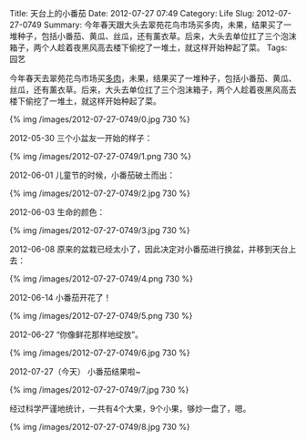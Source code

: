 Title: 天台上的小番茄
Date: 2012-07-27 07:49
Category: Life
Slug: 2012-07-27-0749
Summary: 今年春天跟大头去翠苑花鸟市场买多肉，未果，结果买了一堆种子，包括小番茄、黄瓜、丝瓜，还有薰衣草。后来，大头去单位扛了三个泡沫箱子，两个人趁着夜黑风高去楼下偷挖了一堆土，就这样开始种起了菜。
Tags: 园艺


今年春天去翠苑花鸟市场买[多肉][1]，未果，结果买了一堆种子，包括小番茄、黄瓜、丝瓜，还有薰衣草。后来，大头去单位扛了三个泡沫箱子，两个人趁着夜黑风高去楼下偷挖了一堆土，就这样开始种起了菜。

{% img /images/2012-07-27-0749/0.jpg 730 %}

2012-05-30 三个小盆友一开始的样子：

{% img /images/2012-07-27-0749/1.png 730 %}

2012-06-01 儿童节的时候，小番茄破土而出：

{% img /images/2012-07-27-0749/2.jpg 730 %}

2012-06-03 生命的颜色：

{% img /images/2012-07-27-0749/3.jpg 730 %}

2012-06-08 原来的盆栽已经太小了，因此决定对小番茄进行换盆，并移到天台上去：

{% img /images/2012-07-27-0749/4.png 730 %}

2012-06-14 小番茄开花了！

{% img /images/2012-07-27-0749/5.png 730 %}

2012-06-27 “你像鲜花那样地绽放”。

{% img /images/2012-07-27-0749/6.jpg 730 %}

2012-07-27（今天） 小番茄结果啦~

{% img /images/2012-07-27-0749/7.jpg 730 %}

经过科学严谨地统计，一共有4个大果，9个小果，够炒一盘了，嗯。

{% img /images/2012-07-27-0749/8.jpg 730 %}



[1]: http://zh.wikipedia.org/zh/%E5%A4%9A%E8%82%89%E6%A4%8D%E7%89%A9

